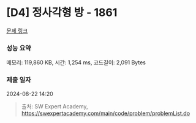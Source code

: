 # [D4] 정사각형 방 - 1861 

[문제 링크](https://swexpertacademy.com/main/code/problem/problemDetail.do?contestProbId=AV5LtJYKDzsDFAXc) 

### 성능 요약

메모리: 119,860 KB, 시간: 1,254 ms, 코드길이: 2,091 Bytes

### 제출 일자

2024-08-22 14:20



> 출처: SW Expert Academy, https://swexpertacademy.com/main/code/problem/problemList.do